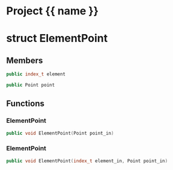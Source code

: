 <script setup>
import {useRoute} from 'vitepress'
const {path} = useRoute()
const tokens = path.split('/')
const words = tokens[2].split('-');
for (let i = 0; i < words.length; i++) {
    words[i] = words[i].charAt(0).toUpperCase() + words[i].slice(1);
    words[i] = words[i].replace('geode', 'Geode')
}
const name = words.join('-');
</script>
# Project {{ name }}

# struct ElementPoint


## Members

```cpp
public index_t element

```

```cpp
public Point point

```



## Functions

### ElementPoint

```cpp
public void ElementPoint(Point point_in)
```


### ElementPoint

```cpp
public void ElementPoint(index_t element_in, Point point_in)
```




